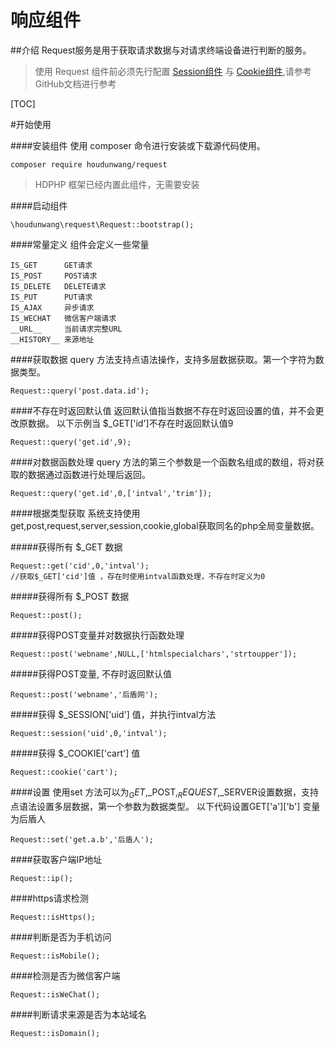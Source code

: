 # 响应组件

##介绍
Request服务是用于获取请求数据与对请求终端设备进行判断的服务。 

> 使用 Request 组件前必须先行配置 [Session组件](https://github.com/houdunwang/session) 与 [Cookie组件](https://github.com/houdunwang/cookie),请参考GitHub文档进行参考

[TOC]

#开始使用

####安装组件
使用 composer 命令进行安装或下载源代码使用。
```
composer require houdunwang/request
```
> HDPHP 框架已经内置此组件，无需要安装

####启动组件
```
\houdunwang\request\Request::bootstrap();
```

####常量定义
组件会定义一些常量
```
IS_GET      GET请求
IS_POST     POST请求
IS_DELETE   DELETE请求
IS_PUT      PUT请求
IS_AJAX     异步请求
IS_WECHAT   微信客户端请求
__URL__     当前请求完整URL
__HISTORY__ 来源地址
```

####获取数据
query 方法支持点语法操作，支持多层数据获取。第一个字符为数据类型。
```
Request::query('post.data.id');
```

####不存在时返回默认值
返回默认值指当数据不存在时返回设置的值，并不会更改原数据。
以下示例当 $_GET['id']不存在时返回默认值9
```
Request::query('get.id',9);
```

####对数据函数处理
query 方法的第三个参数是一个函数名组成的数组，将对获取的数据通过函数进行处理后返回。
```
Request::query('get.id',0,['intval','trim']);
```

####根据类型获取
系统支持使用 get,post,request,server,session,cookie,global获取同名的php全局变量数据。

#####获得所有 $_GET 数据
```
Request::get('cid',0,'intval'); 
//获取$_GET['cid']值 ，存在时使用intval函数处理，不存在时定义为0
```

#####获得所有 $_POST 数据
```
Request::post(); 
```

#####获得POST变量并对数据执行函数处理
```
Request::post('webname',NULL,['htmlspecialchars','strtoupper']); 
```

#####获得POST变量, 不存时返回默认值
```
Request::post('webname','后盾网'); 
```

#####获得 $_SESSION['uid'] 值，并执行intval方法
```
Request::session('uid',0,'intval'); 
```

#####获得 $_COOKIE['cart'] 值
```
Request::cookie('cart'); 
```

####设置
使用set 方法可以为$_GET,$_POST,$_REQUEST,$_SERVER设置数据，支持点语法设置多层数据，第一个参数为数据类型。
以下代码设置GET['a']['b'] 变量为后盾人
```
Request::set('get.a.b','后盾人');
```

####获取客户端IP地址
```
Request::ip();
```

####https请求检测
```
Request::isHttps();
```

####判断是否为手机访问
```
Request::isMobile();
```

####检测是否为微信客户端
```
Request::isWeChat();
```

####判断请求来源是否为本站域名
```
Request::isDomain();
```
